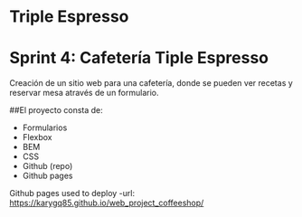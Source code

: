# Triple Espresso

# Sprint 4: Cafetería Tiple Espresso

Creación de un sitio web para una cafetería, donde se pueden ver recetas y reservar mesa através de un formulario.

##El proyecto consta de:

- Formularios
- Flexbox
- BEM
- CSS
- Github (repo)
- Github pages

Github pages used to deploy
-url:
https://karygq85.github.io/web_project_coffeeshop/
